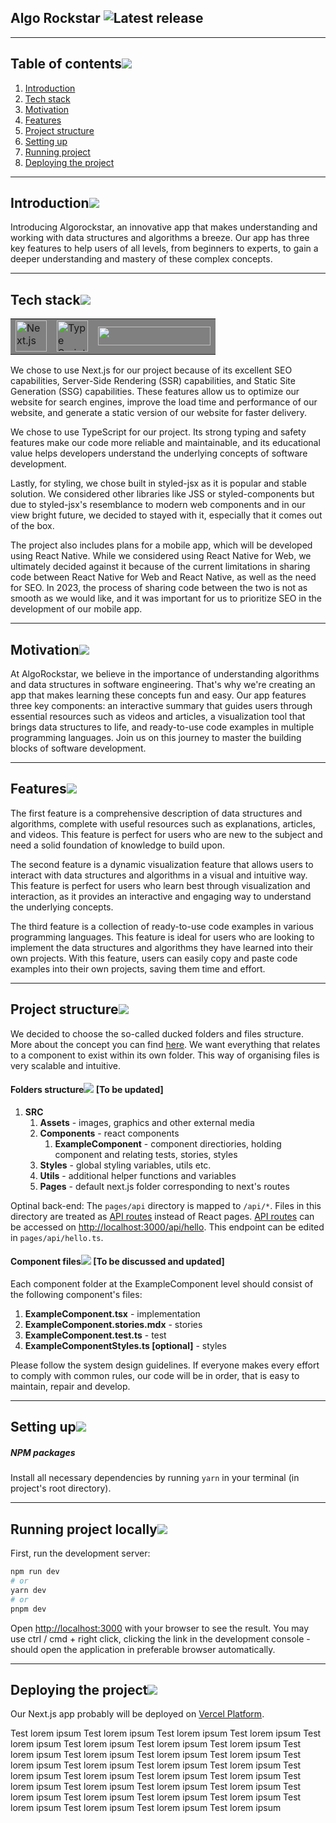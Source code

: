 ## Algo Rockstar ![Latest release](https://badgen.net/badge/Release%20Date/January%202022/blue)

---

## Table of contents[![](./docs/img/pin.svg)](#table-of-contents)
1. [Introduction](#introduction)
1. [Tech stack](#tech-stack)
1. [Motivation](#motivation)
1. [Features](#features)
1. [Project structure](#project-structure)
1. [Setting up](#setting-up)
1. [Running project](#running-project)
1. [Deploying the project](#deploying)

---

## Introduction[![](./docs/img/pin.svg)](#introduction)

Introducing Algorockstar, an innovative app that makes understanding and working with data structures and algorithms a breeze. Our app has three key features to help users of all levels, from beginners to experts, to gain a deeper understanding and mastery of these complex concepts.
  
---

## Tech stack[![](./docs/img/pin.svg)](#tech-stack)
<table class="no-border">
  <tr>
    <td style="background-color: grey"><a href="https://nextjs.org/docs/getting-started"><img height="50px" src="https://upload.wikimedia.org/wikipedia/commons/thumb/8/8e/Nextjs-logo.svg/1200px-Nextjs-logo.svg.png" alt="Next.js"/></a></td>
    <td style="background-color: grey"><a href="https://en.wikipedia.org/wiki/TypeScript"><img height="50px" src="https://upload.wikimedia.org/wikipedia/commons/thumb/f/f5/Typescript.svg/1280px-Typescript.svg.png" alt="Type Script"/></a></td>
    <td style="background: grey"><a href="https://react-bootstrap.github.io/"><img src="https://encrypted-tbn0.gstatic.com/images?q=tbn:ANd9GcQAJBL2IlYkGo2WwsaKQtyHWqVbHTy9bKECaVkrc4hiGQ&s" height="30px" width="180px" atl="React bootstrap"/></a></td>
  </tr>
</table>
We chose to use Next.js for our project because of its excellent SEO capabilities, Server-Side Rendering (SSR) capabilities, and Static Site Generation (SSG) capabilities. These features allow us to optimize our website for search engines, improve the load time and performance of our website, and generate a static version of our website for faster delivery.

We chose to use TypeScript for our project. Its strong typing and safety features make our code more reliable and maintainable, and its educational value helps developers understand the underlying concepts of software development.

Lastly, for styling, we chose built in styled-jsx as it is popular and stable solution. We considered other libraries like JSS or styled-components but due to styled-jsx's resemblance to modern web components and in our view bright future, we decided to stayed with it, especially that it comes out of the box.

The project also includes plans for a mobile app, which will be developed using React Native. While we considered using React Native for Web, we ultimately decided against it because of the current limitations in sharing code between React Native for Web and React Native, as well as the need for SEO. In 2023, the process of sharing code between the two is not as smooth as we would like, and it was important for us to prioritize SEO in the development of our mobile app.

---

## Motivation[![](./docs/img/pin.svg)](#motivation)

At AlgoRockstar, we believe in the importance of understanding algorithms and data structures in software engineering. That's why we're creating an app that makes learning these concepts fun and easy. Our app features three key components: an interactive summary that guides users through essential resources such as videos and articles, a visualization tool that brings data structures to life, and ready-to-use code examples in multiple programming languages. Join us on this journey to master the building blocks of software development.

---
## Features[![](./docs/img/pin.svg)](#features)
The first feature is a comprehensive description of data structures and algorithms, complete with useful resources such as explanations, articles, and videos. This feature is perfect for users who are new to the subject and need a solid foundation of knowledge to build upon.

The second feature is a dynamic visualization feature that allows users to interact with data structures and algorithms in a visual and intuitive way. This feature is perfect for users who learn best through visualization and interaction, as it provides an interactive and engaging way to understand the underlying concepts.

The third feature is a collection of ready-to-use code examples in various programming languages. This feature is ideal for users who are looking to implement the data structures and algorithms they have learned into their own projects. With this feature, users can easily copy and paste code examples into their own projects, saving them time and effort.

---

## Project structure[![](./docs/img/pin.svg)](#project-structure)
We decided to choose the so-called ducked folders and files structure. More about the concept you can find [here](https://medium.com/building-crowdriff/react-redux-file-architecture-ducks-it-up-6b32eaaba341). We want everything that relates to a component to exist within its own folder. This way of organising files is very scalable and intuitive.
#### Folders structure[![](./docs/img/pin.svg)](#folders-structure) [To be updated]
1. **SRC**
   1. **Assets** - images, graphics and other external media
   2. **Components** - react components
      1. **ExampleComponent** - component directiories, holding component and relating tests, stories, styles
   3. **Styles** - global styling variables, utils etc.
   4. **Utils** - additional helper functions and variables
   5. **Pages** - default next.js folder corresponding to next's routes

Optinal back-end:
The `pages/api` directory is mapped to `/api/*`. Files in this directory are treated as [API routes](https://nextjs.org/docs/api-routes/introduction) instead of React pages.
[API routes](https://nextjs.org/docs/api-routes/introduction) can be accessed on [http://localhost:3000/api/hello](http://localhost:3000/api/hello). This endpoint can be edited in `pages/api/hello.ts`.

#### Component files[![](./docs/img/pin.svg)](#component-files) [To be discussed and updated]
Each component folder at the ExampleComponent level should consist of the following component's files:
1. **ExampleComponent.tsx** - implementation
2. **ExampleComponent.stories.mdx** - stories
3. **ExampleComponent.test.ts** - test
4. **ExampleComponentStyles.ts [optional]** - styles

Please follow the system design guidelines. If everyone makes every effort to comply with common rules, our code will be in order, that is easy to maintain, repair and develop.

---

## Setting up[![](./docs/img/pin.svg)](#setting-up)


##### NPM packages
Install all necessary dependencies by running
`
yarn
`
in your terminal (in project's root directory).

---

## Running project locally[![](./docs/img/pin.svg)](#running-project)


First, run the development server:

```bash
npm run dev
# or
yarn dev
# or
pnpm dev
```

Open [http://localhost:3000](http://localhost:3000) with your browser to see the result. You may use ctrl / cmd + right click, clicking the link in the development console - should open the application in preferable browser automatically.

---

## Deploying the project[![](./docs/img/pin.svg)](#deploying)

Our Next.js app probably will be deployed on [Vercel Platform](https://vercel.com/new?utm_medium=default-template&filter=next.js&utm_source=create-next-app&utm_campaign=create-next-app-readme).

Test lorem ipsum
Test lorem ipsum
Test lorem ipsum
Test lorem ipsum
Test lorem ipsum
Test lorem ipsum
Test lorem ipsum
Test lorem ipsum
Test lorem ipsum
Test lorem ipsum
Test lorem ipsum
Test lorem ipsum
Test lorem ipsum
Test lorem ipsum
Test lorem ipsum
Test lorem ipsum
Test lorem ipsum
Test lorem ipsum
Test lorem ipsum
Test lorem ipsum
Test lorem ipsum
Test lorem ipsum
Test lorem ipsum
Test lorem ipsum
Test lorem ipsum
Test lorem ipsum
Test lorem ipsum
Test lorem ipsum
Test lorem ipsum
Test lorem ipsum
Test lorem ipsum
Test lorem ipsum
